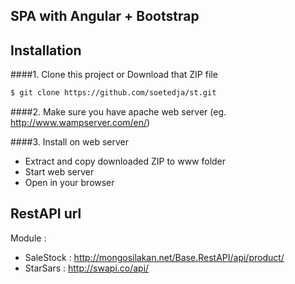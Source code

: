 ## SPA with Angular + Bootstrap

## Installation
####1. Clone this project or Download that ZIP file

```sh
$ git clone https://github.com/soetedja/st.git
```

####2.  Make sure you have apache web server (eg. http://www.wampserver.com/en/)
 
####3. Install on web server
- Extract and copy downloaded ZIP to www folder
- Start web server 
- Open in your browser

## RestAPI url
Module :
 - SaleStock : http://mongosilakan.net/Base.RestAPI/api/product/
 - StarSars : http://swapi.co/api/
